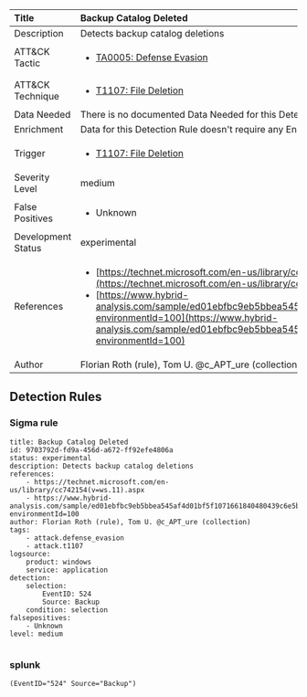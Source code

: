 | Title                | Backup Catalog Deleted                                                                                                                                                 |
|:---------------------|:------------------------------------------------------------------------------------------------------------------------------------------------------------|
| Description          | Detects backup catalog deletions                                                                                                                                           |
| ATT&amp;CK Tactic    |  <ul><li>[TA0005: Defense Evasion](https://attack.mitre.org/tactics/TA0005)</li></ul>  |
| ATT&amp;CK Technique | <ul><li>[T1107: File Deletion](https://attack.mitre.org/techniques/T1107)</li></ul>  |
| Data Needed          |  There is no documented Data Needed for this Detection Rule yet  |
| Enrichment           |  Data for this Detection Rule doesn't require any Enrichments.  |
| Trigger              | <ul><li>[T1107: File Deletion](../Triggers/T1107.md)</li></ul>  |
| Severity Level       | medium |
| False Positives      | <ul><li>Unknown</li></ul>  |
| Development Status   | experimental |
| References           | <ul><li>[https://technet.microsoft.com/en-us/library/cc742154(v=ws.11).aspx](https://technet.microsoft.com/en-us/library/cc742154(v=ws.11).aspx)</li><li>[https://www.hybrid-analysis.com/sample/ed01ebfbc9eb5bbea545af4d01bf5f1071661840480439c6e5babe8e080e41aa?environmentId=100](https://www.hybrid-analysis.com/sample/ed01ebfbc9eb5bbea545af4d01bf5f1071661840480439c6e5babe8e080e41aa?environmentId=100)</li></ul>  |
| Author               | Florian Roth (rule), Tom U. @c_APT_ure (collection) |


## Detection Rules

### Sigma rule

```
title: Backup Catalog Deleted
id: 9703792d-fd9a-456d-a672-ff92efe4806a
status: experimental
description: Detects backup catalog deletions
references:
    - https://technet.microsoft.com/en-us/library/cc742154(v=ws.11).aspx
    - https://www.hybrid-analysis.com/sample/ed01ebfbc9eb5bbea545af4d01bf5f1071661840480439c6e5babe8e080e41aa?environmentId=100
author: Florian Roth (rule), Tom U. @c_APT_ure (collection)
tags:
    - attack.defense_evasion
    - attack.t1107
logsource:
    product: windows
    service: application
detection:
    selection:
        EventID: 524
        Source: Backup
    condition: selection
falsepositives:
    - Unknown
level: medium


```





### splunk
    
```
(EventID="524" Source="Backup")
```



